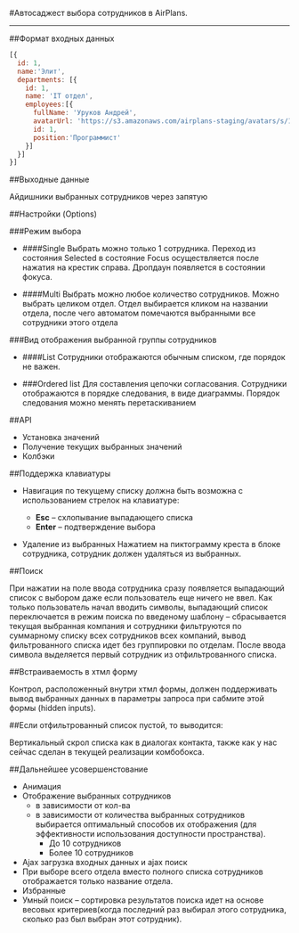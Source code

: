 #Автосаджест выбора сотрудников в AirPlans.
***
##Формат входных данных
```javascript
[{
  id: 1,
  name:'Элит',
  departments: [{
    id: 1,
    name: 'IT отдел',
    employees:[{
      fullName: 'Уруков Андрей',
      avatarUrl: 'https://s3.amazonaws.com/airplans-staging/avatars/s/1.jpg',
      id: 1,
      position:'Программист'
    }]
  }]
}]
```

##Выходные данные

Айдишники выбранных сотрудников через запятую

##Настройки (Options)

###Режим выбора

* ####Single
Выбрать можно только 1 сотрудника. Переход из состояния Selected в состояние Focus
осуществляется после нажатия на крестик справа. Дропдаун появляется в состоянии фокуса.

* ####Multi
Выбрать можно любое количество сотрудников. Можно выбрать целиком отдел. Отдел
выбирается кликом на названии отдела, после чего автоматом помечаются выбранными все
сотрудники этого отдела

###Вид отображения выбранной группы сотрудников

* ####List
Сотрудники отображаются обычным списком, где порядок не важен.

* ###Ordered list 
Для составления цепочки согласования.
Сотрудники отображаются в порядке следования, в виде диаграммы. Порядок следования
можно менять перетаскиванием


##API

* Установка значений
* Получение текущих выбранных значений
* Колбэки

##Поддержка клавиатуры

* Навигация по текущему списку должна быть возможна с использованием стрелок на
клавиатуре:
  * **Esc** – схлопывание выпадающего списка
  * **Enter** – подтверждение выбора

* Удаление из выбранных
Нажатием на пиктограмму креста в блоке сотрудника, сотрудник должен удаляться из выбранных.

##Поиск

При нажатии на поле ввода сотрудника сразу появляется выпадающий список с выбором даже если
пользователь еще ничего не ввел. Как только пользователь начал вводить символы, выпадающий
список переключается в режим поиска по введеному шаблону – сбрасывается текущая выбранная
компания и сотрудники фильтруются по суммарному списку всех сотрудников всех компаний, вывод
фильтрованного списка идет без группировки по отделам. После ввода символа выделяется первый
сотрудник из отфильтрованного списка.

##Встраиваемость в хтмл форму

Контрол, расположенный внутри хтмл формы, должен поддерживать вывод выбранных данных в
параметры запроса при сабмите этой формы (hidden inputs).

##Если отфильтрованный список пустой, то выводится:

Вертикальный скрол списка как в диалогах контакта, также как у нас сейчас сделан в текущей реализации комбобокса.

##Дальнейшее усовершенстование

* Анимация
* Отображение выбранных сотрудников 
  * в зависимости от кол-ва 
  * в зависимости от количества выбранных сотрудников выбирается оптимальный способов их
отображения (для эффективности использования доступности пространства).
      * До 10 сотрудников
      * Более 10 сотрудников
* Ajax загрузка входных данных и ajax поиск
* При выборе всего отдела вместо полного списка сотрудников отображается только название
отдела.
* Избранные
* Умный поиск – cортировка результатов поиска идет на основе весовых критериев(когда последний раз выбирал этого сотрудника, сколько раз был выбран этот сотрудник).

